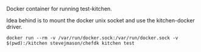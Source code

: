Docker container for running test-kitchen.

Idea behind is to mount the docker unix socket and use the kitchen-docker driver.

```
docker run --rm -v /var/run/docker.sock:/var/run/docker.sock -v $(pwd):/kitchen stevejmason/chefdk kitchen test
```
